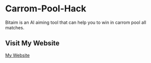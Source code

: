 # Carrom-Pool-Hack
Bitaim is an AI aiming tool that can help you to win in carrom pool all matches.
## Visit My Website
[My Website](https://bitaim.co)
